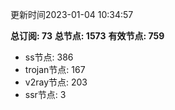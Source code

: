 更新时间2023-01-04 10:34:57

**总订阅: 73**
**总节点: 1573**
**有效节点: 759**
- ss节点: 386
- trojan节点: 167
- v2ray节点: 203
- ssr节点: 3
